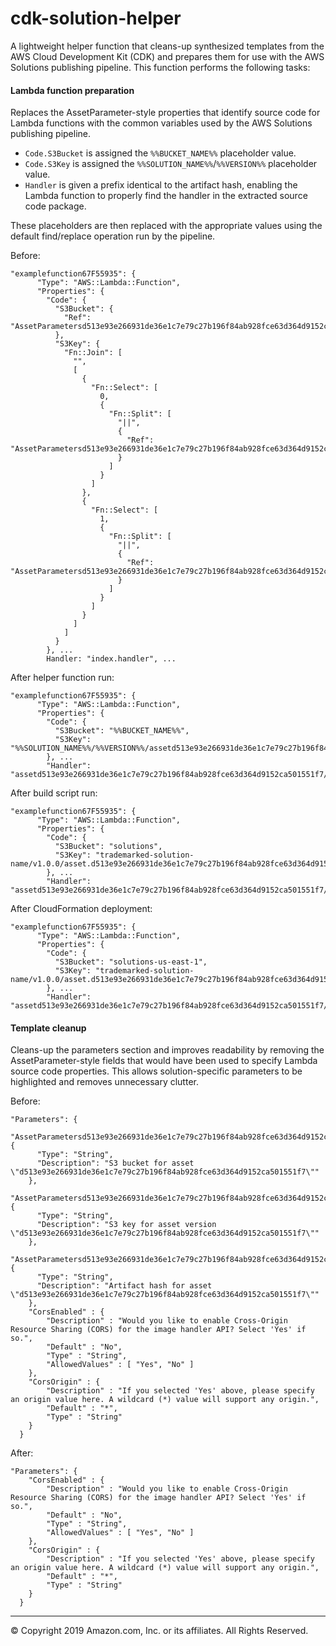 # cdk-solution-helper

A lightweight helper function that cleans-up synthesized templates from the AWS Cloud Development Kit (CDK) and prepares
them for use with the AWS Solutions publishing pipeline. This function performs the following tasks:

#### Lambda function preparation

Replaces the AssetParameter-style properties that identify source code for Lambda functions with the common variables
used by the AWS Solutions publishing pipeline.

- `Code.S3Bucket` is assigned the `%%BUCKET_NAME%%` placeholder value.
- `Code.S3Key` is assigned the `%%SOLUTION_NAME%%`/`%%VERSION%%` placeholder value.
- `Handler` is given a prefix identical to the artifact hash, enabling the Lambda function to properly find the handler in the extracted source code package.

These placeholders are then replaced with the appropriate values using the default find/replace operation run by the pipeline.

Before:
```
"examplefunction67F55935": {
      "Type": "AWS::Lambda::Function",
      "Properties": {
        "Code": {
          "S3Bucket": {
            "Ref": "AssetParametersd513e93e266931de36e1c7e79c27b196f84ab928fce63d364d9152ca501551f7S3Bucket54E71A95"
          },
          "S3Key": {
            "Fn::Join": [
              "",
              [
                {
                  "Fn::Select": [
                    0,
                    {
                      "Fn::Split": [
                        "||",
                        {
                          "Ref": "AssetParametersd513e93e266931de36e1c7e79c27b196f84ab928fce63d364d9152ca501551f7S3VersionKeyC789D8B1"
                        }
                      ]
                    }
                  ]
                },
                {
                  "Fn::Select": [
                    1,
                    {
                      "Fn::Split": [
                        "||",
                        {
                          "Ref": "AssetParametersd513e93e266931de36e1c7e79c27b196f84ab928fce63d364d9152ca501551f7S3VersionKeyC789D8B1"
                        }
                      ]
                    }
                  ]
                }
              ]
            ]
          }
        }, ...
        Handler: "index.handler", ...
```

After helper function run:
```
"examplefunction67F55935": {
      "Type": "AWS::Lambda::Function",
      "Properties": {
        "Code": {
          "S3Bucket": "%%BUCKET_NAME%%",
          "S3Key": "%%SOLUTION_NAME%%/%%VERSION%%/assetd513e93e266931de36e1c7e79c27b196f84ab928fce63d364d9152ca501551f7.zip"
        }, ...
        "Handler": "assetd513e93e266931de36e1c7e79c27b196f84ab928fce63d364d9152ca501551f7/index.handler"
```

After build script run:
```
"examplefunction67F55935": {
      "Type": "AWS::Lambda::Function",
      "Properties": {
        "Code": {
          "S3Bucket": "solutions",
          "S3Key": "trademarked-solution-name/v1.0.0/asset.d513e93e266931de36e1c7e79c27b196f84ab928fce63d364d9152ca501551f7.zip"
        }, ...
        "Handler": "assetd513e93e266931de36e1c7e79c27b196f84ab928fce63d364d9152ca501551f7/index.handler"
```

After CloudFormation deployment:
```
"examplefunction67F55935": {
      "Type": "AWS::Lambda::Function",
      "Properties": {
        "Code": {
          "S3Bucket": "solutions-us-east-1",
          "S3Key": "trademarked-solution-name/v1.0.0/asset.d513e93e266931de36e1c7e79c27b196f84ab928fce63d364d9152ca501551f7.zip"
        }, ...
        "Handler": "assetd513e93e266931de36e1c7e79c27b196f84ab928fce63d364d9152ca501551f7/index.handler"
```

#### Template cleanup

Cleans-up the parameters section and improves readability by removing the AssetParameter-style fields that would have
been used to specify Lambda source code properties. This allows solution-specific parameters to be highlighted and
removes unnecessary clutter.

Before:
```
"Parameters": {
    "AssetParametersd513e93e266931de36e1c7e79c27b196f84ab928fce63d364d9152ca501551f7S3Bucket54E71A95": {
      "Type": "String",
      "Description": "S3 bucket for asset \"d513e93e266931de36e1c7e79c27b196f84ab928fce63d364d9152ca501551f7\""
    },
    "AssetParametersd513e93e266931de36e1c7e79c27b196f84ab928fce63d364d9152ca501551f7S3VersionKeyC789D8B1": {
      "Type": "String",
      "Description": "S3 key for asset version \"d513e93e266931de36e1c7e79c27b196f84ab928fce63d364d9152ca501551f7\""
    },
    "AssetParametersd513e93e266931de36e1c7e79c27b196f84ab928fce63d364d9152ca501551f7ArtifactHash7AA751FE": {
      "Type": "String",
      "Description": "Artifact hash for asset \"d513e93e266931de36e1c7e79c27b196f84ab928fce63d364d9152ca501551f7\""
    },
    "CorsEnabled" : {
        "Description" : "Would you like to enable Cross-Origin Resource Sharing (CORS) for the image handler API? Select 'Yes' if so.",
        "Default" : "No",
        "Type" : "String",
        "AllowedValues" : [ "Yes", "No" ]
    },
    "CorsOrigin" : {
        "Description" : "If you selected 'Yes' above, please specify an origin value here. A wildcard (*) value will support any origin.",
        "Default" : "*",
        "Type" : "String"
    }
  }
  ```

After:
```
"Parameters": {
    "CorsEnabled" : {
        "Description" : "Would you like to enable Cross-Origin Resource Sharing (CORS) for the image handler API? Select 'Yes' if so.",
        "Default" : "No",
        "Type" : "String",
        "AllowedValues" : [ "Yes", "No" ]
    },
    "CorsOrigin" : {
        "Description" : "If you selected 'Yes' above, please specify an origin value here. A wildcard (*) value will support any origin.",
        "Default" : "*",
        "Type" : "String"
    }
  }
  ```

***
&copy; Copyright 2019 Amazon.com, Inc. or its affiliates. All Rights Reserved.
